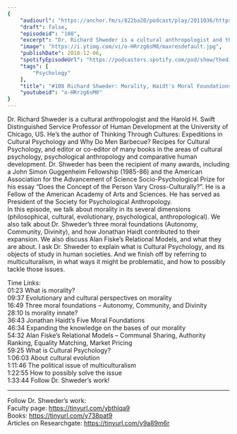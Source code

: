 ```yaml
---
{
	"audiourl": "https://anchor.fm/s/822ba20/podcast/play/2011036/https%3A%2F%2Fd3ctxlq1ktw2nl.cloudfront.net%2Fproduction%2F2018-11-31%2F7734875-48000-2-16cd6c5f6495e.mp3",
	"draft": false,
	"episodeid": "108",
	"excerpt": "Dr. Richard Shweder is a cultural anthropologist and the Harold H. Swift Distinguished Service Professor of Human Development at the University of Chicago, US. He’s the author of Thinking Through Cultures: Expeditions in Cultural Psychology and Why Do Men Barbecue? Recipes for Cultural Psychology, and editor or co-editor of many books in the areas of cultural psychology, psychological anthropology and comparative human development. Dr. Shweder has been the recipient of many awards, including a John Simon Guggenheim Fellowship (1985-86) and the American Association for the Advancement of Science Socio-Psychological Prize for his essay “Does the Concept of the Person Vary Cross-Culturally?”. He is a Fellow of the American Academy of Arts and Sciences. He has served as President of the Society for Psychological Anthropology.  ",
	"image": "https://i.ytimg.com/vi/o-HRrzg6sM0/maxresdefault.jpg",
	"publishDate": 2018-12-06,
	"spotifyEpisodeUrl": "https://podcasters.spotify.com/pod/show/thedissenter/episodes/108-Richard-Shweder-Morality--Haidts-Moral-Foundations--and-Multiculturalism-e2rses",
	"tags": [
		"Psychology"
	],
	"title": "#108 Richard Shweder: Morality, Haidt's Moral Foundations, and Multiculturalism",
	"youtubeid": "o-HRrzg6sM0"
}
---
```

Dr. Richard Shweder is a cultural anthropologist and the Harold H. Swift Distinguished Service Professor of Human Development at the University of Chicago, US. He’s the author of Thinking Through Cultures: Expeditions in Cultural Psychology and Why Do Men Barbecue? Recipes for Cultural Psychology, and editor or co-editor of many books in the areas of cultural psychology, psychological anthropology and comparative human development. Dr. Shweder has been the recipient of many awards, including a John Simon Guggenheim Fellowship (1985-86) and the American Association for the Advancement of Science Socio-Psychological Prize for his essay “Does the Concept of the Person Vary Cross-Culturally?”. He is a Fellow of the American Academy of Arts and Sciences. He has served as President of the Society for Psychological Anthropology.  
In this episode, we talk about morality in its several dimensions (philosophical, cultural, evolutionary, psychological, anthropological). We also talk about Dr. Shweder’s three moral foundations (Autonomy, Community, Divinity), and how Jonathan Haidt contributed to their expansion. We also discuss Alan Fiske’s Relational Models, and what they are about. I ask Dr. Shweder to explain what is Cultural Psychology, and its objects of study in human societies. And we finish off by referring to multiculturalism, in what ways it might be problematic, and how to possibly tackle those issues.

Time Links:  
<time>01:23</time> What is morality?  
<time>09:37</time> Evolutionary and cultural perspectives on morality                    
<time>16:49</time> Three moral foundations – Autonomy, Community, and Divinity                
<time>28:10</time> Is morality innate?            
<time>36:43</time> Jonathan Haidt’s Five Moral Foundations             
<time>46:34</time> Expanding the knowledge on the bases of our morality    
<time>54:32</time> Alan Fiske’s Relational Models – Communal Sharing, Authority Ranking, Equality Matching, Market Pricing  
<time>59:25</time> What is Cultural Psychology?    
<time>1:06:03</time> About cultural evolution  
<time>1:11:46</time> The political issue of multiculturalism      
<time>1:22:55</time> How to possibly solve the issue  
<time>1:33:44</time> Follow Dr. Shweder’s work!    

---

Follow Dr. Shweder’s work:  
Faculty page: https://tinyurl.com/ybthlqa9  
Books: https://tinyurl.com/y738pat9  
Articles on Researchgate: https://tinyurl.com/y9a89m6r
